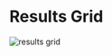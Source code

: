 # Results Grid

![results grid](https://github.com/lejinvarghese/reinforcement_learning/blob/main/assignments/asst_1/assets/screenshot_10x10.png)